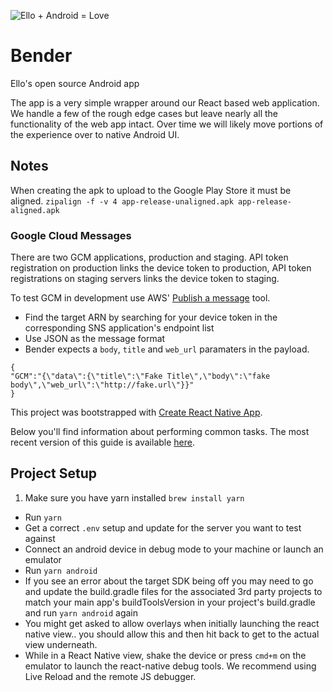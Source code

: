![Ello + Android = Love](https://cloud.githubusercontent.com/assets/12459/13925727/0dc96a7a-ef4f-11e5-9fb0-b23a73551e7f.jpg)

# Bender
Ello's open source Android app

The app is a very simple wrapper around our React based web application. We handle a few of the rough edge cases but leave nearly all the functionality of the web app intact. Over time we will likely move portions of the experience over to native Android UI.

## Notes

When creating the apk to upload to the Google Play Store it must be aligned.
`zipalign -f -v 4 app-release-unaligned.apk app-release-aligned.apk`

### Google Cloud Messages
There are two GCM applications, production and staging. API token registration on production links the device token to production, API token registrations on staging servers links the device token to staging.

To test GCM in development use AWS' [Publish a message](https://console.aws.amazon.com/sns/v2/home?region=us-east-1#/publish) tool. 
* Find the target ARN by searching for your device token in the corresponding SNS application's endpoint list
* Use JSON as the message format
* Bender expects a `body`, `title` and `web_url` paramaters in the payload.
```
{
"GCM":"{\"data\":{\"title\":\"Fake Title\",\"body\":\"fake body\",\"web_url\":\"http://fake.url\"}}"
}
```

This project was bootstrapped with [Create React Native App](https://github.com/react-community/create-react-native-app).

Below you'll find information about performing common tasks. The most recent version of this guide is available [here](https://github.com/react-community/create-react-native-app/blob/master/react-native-scripts/template/README.md).

## Project Setup

1. Make sure you have yarn installed `brew install yarn`
- Run `yarn`
- Get a correct `.env` setup and update for the server you want to test against
- Connect an android device in debug mode to your machine or launch an emulator
- Run `yarn android`
- If you see an error about the target SDK being off you may need to go and
  update the build.gradle files for the associated 3rd party projects to match
  your main app's buildToolsVersion in your project's build.gradle and run `yarn
  android` again
- You might get asked to allow overlays when initially launching the react
  native view.. you should allow this and then hit back to get to the actual
  view underneath.
- While in a React Native view, shake the device or press `cmd+m` on the emulator
  to launch the react-native debug tools. We recommend using Live Reload and the
  remote JS debugger.

